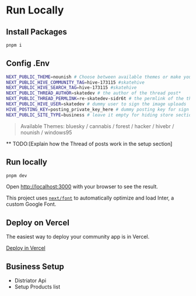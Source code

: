 # Run Locally 

## Install Packages

```bash
pnpm i
```

## Config .Env

```bash
NEXT_PUBLIC_THEME=nounish # Choose between available themes or make your own
NEXT_PUBLIC_HIVE_COMMUNITY_TAG=hive-173115 #skatehive
NEXT_PUBLIC_HIVE_SEARCH_TAG=hive-173115 #skatehive
NEXT_PUBLIC_THREAD_AUTHOR=skatedev # the author of the thread post*
NEXT_PUBLIC_THREAD_PERMLINK=re-skatedev-sidr6t # the permlink of the thread post (Read the threadpost section)
NEXT_PUBLIC_HIVE_USER=skatedev # dummy user to sign the image uploads
HIVE_POSTING_KEY=posting_private_key_here # dummy posting key for sign image uploads on hive
NEXT_PUBLIC_SITE_TYPE=business # leave it empty for hiding store section, type business to have a store session
```
> Available Themes: bluesky / cannabis / forest / hacker / hivebr / nounish / windows95

** TODO:[Explain how the Thread of posts work in the setup section]

## Run locally 

```bash
pnpm dev
```
Open [http://localhost:3000](http://localhost:3000) with your browser to see the result.


This project uses [`next/font`](https://nextjs.org/docs/basic-features/font-optimization) to automatically optimize and load Inter, a custom Google Font.


## Deploy on Vercel

The easiest way to deploy your community app is in Vercel. 

[Deploy in Vercel](https://vercel.com/new?utm_medium=default-template&filter=next.js&utm_source=create-next-app&utm_campaign=create-next-app-readme) 

## Business Setup 

- Distriator Api 
- Setup Products list 